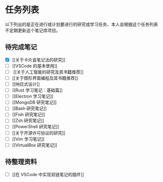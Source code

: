 # 任务列表

以下列出的是正在进行或计划要进行的研究或学习任务，本人会根据这个任务列表不定期更新这个笔记库项目。

## 待完成笔记

- [x] [[关于卡片盒笔记法的研究]]
- [ ] [[VSCode 的基本使用]]
- [ ] ·[[关于人工智能的研究及其书籍推荐]]
- [ ] [[关于图形界面编程及其书籍推荐]]
- [ ] [[响应式设计]]
- [ ] [[Rust 学习笔记：基础篇]]
- [ ] [[Electron 学习笔记]]
- [ ] [[MongoDB 研究笔记]]
- [ ] [[Bash 研究笔记]]
- [ ] [[Fish 研究笔记]]
- [ ] [[Zsh 研究笔记]]
- [ ] [[PowerShell 研究笔记]]
- [ ] [[关于开源许可协议的研究]]
- [ ] [[Vim 学习笔记]]
- [ ] [[VirtualBox 研究笔记]]

## 待整理资料

- [ ] [[在 VSCode 中实现双链笔记的插件]]
  